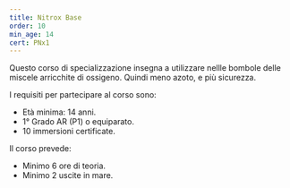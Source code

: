 ```yaml
---
title: Nitrox Base
order: 10
min_age: 14
cert: PNx1
---
```


Questo corso di specializzazione insegna a utilizzare nellle bombole delle miscele arricchite di ossigeno. Quindi meno azoto, e più sicurezza.

I requisiti per partecipare al corso sono:

- Età minima: 14 anni.
- 1° Grado AR (P1) o equiparato.
- 10 immersioni certificate.

Il corso prevede:

- Minimo 6 ore di teoria.
- Minimo 2 uscite in mare.
